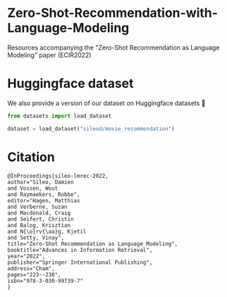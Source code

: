 # Zero-Shot-Recommendation-with-Language-Modeling
Resources accompanying the "Zero-Shot Recommendation as Language Modeling" paper (ECIR2022)

# Huggingface dataset
We also provide a version of our dataset on Huggingface datasets 🤗
```python
from datasets import load_dataset

dataset = load_dataset("sileod/movie_recommendation")
```


# Citation

```
@InProceedings{sileo-lmrec-2022,
author="Sileo, Damien
and Vossen, Wout
and Raymaekers, Robbe",
editor="Hagen, Matthias
and Verberne, Suzan
and Macdonald, Craig
and Seifert, Christin
and Balog, Krisztian
and N{\o}rv{\aa}g, Kjetil
and Setty, Vinay",
title="Zero-Shot Recommendation as Language Modeling",
booktitle="Advances in Information Retrieval",
year="2022",
publisher="Springer International Publishing",
address="Cham",
pages="223--230",
isbn="978-3-030-99739-7"
}


```
